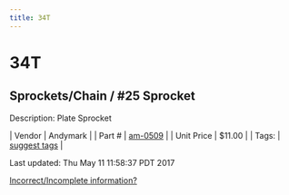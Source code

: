 ```yaml
---
title: 34T
---
```


# 34T
## Sprockets/Chain / #25 Sprocket
Description: 	Plate Sprocket 

| Vendor | Andymark | 
| Part # | [am-0509](http://www.andymark.com/Sprocket-p/am-0509.htm) | 
| Unit Price | $11.00 | 
| Tags: | [suggest tags](https://docs.google.com/forms/d/e/1FAIpQLSeWyY8v3RgOty-MyWmh9U0iivNYN_molChYyS-0U-o-kOAv_g/viewform) | 

Last updated: Thu May 11 11:58:37 PDT 2017

 [Incorrect/Incomplete information?](https://docs.google.com/forms/d/e/1FAIpQLSeWyY8v3RgOty-MyWmh9U0iivNYN_molChYyS-0U-o-kOAv_g/viewform)
